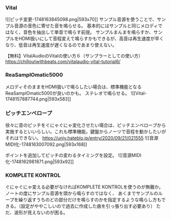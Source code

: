 ### Vital
![[ピッチ変更-1748163845098.png|593x70]]
サンプル音源を使うことで、サンプル音源の音色に寄せた音を鳴らせる。
基本的にはサンプルと同じメロディではなく、音色を抽出して単音で鳴らす前提。
サンプルまんまを鳴らすか、サンプルをHDMI扱いにして音程変えて鳴らすかもできるが、高音は再生速度が早くなり、低音は再生速度が遅くなるのであまり使えない。

【無料】VitalAudioのVitalの使い方６（サンプラーとしての使い方）
https://chilloutwithbeats.com/vitalaudio-vital-tutorial6/


### ReaSamplOmatic5000
メロディそのままをHDMI扱いで鳴らしたい場合は、標準機能となるReaSamplOmatic5000が良いのかも。
ステレオで鳴らせる。
![[Vital-1748157887744.png|593x583]]

### ピッチエンベロープ
徐々に音のピッチをぐにゃぐにゃ変化させたい場合は、ピッチエンベロープから実施するといいらしい。これも標準機能。鍵盤からノーツで音程を動かしたいがそれはできない。
https://uniy.hateblo.jp/entry/2020/09/21/021555
![[音源MIDI化-1748163007092.png|593x168]]

ポイントを追加してピッチの変わるタイミングを設定。
![[音源MIDI化-1748162981871.png|593x92]]

### KOMPLETE KONTROL
ぐにゃぐにゃ変える必要がなければKOMPLETE KONTROLを使うのが無難か。
ノートの度にサンプル音源を頭から鳴らすのではなく、
あくまでサンプルのループを繰り返すうちのどの部分だけを鳴らすのかを指定するような鳴らし方もできる。（設定がややこしいので過去に作成した曲を引っ張り出す必要あり）
ただ、波形が見えないのが困る。






